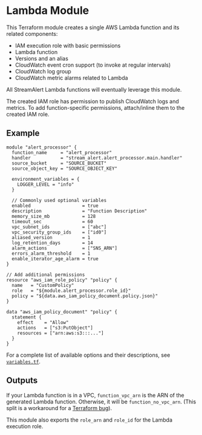 # Lambda Module
This Terraform module creates a single AWS Lambda function and its related components:

* IAM execution role with basic permissions
* Lambda function
* Versions and an alias
* CloudWatch event cron support (to invoke at regular intervals)
* CloudWatch log group
* CloudWatch metric alarms related to Lambda

All StreamAlert Lambda functions will eventually leverage this module.

The created IAM role has permission to publish CloudWatch logs and metrics. To add function-specific
permissions, attach/inline them to the created IAM role.

## Example
```hcl
module "alert_processor" {
  function_name     = "alert_processor"
  handler           = "stream_alert.alert_processor.main.handler"
  source_bucket     = "SOURCE_BUCKET"
  source_object_key = "SOURCE_OBJECT_KEY"

  environment_variables = {
    LOGGER_LEVEL = "info"
  }
  
  // Commonly used optional variables
  enabled                   = true
  description               = "Function Description"
  memory_size_mb            = 128
  timeout_sec               = 60
  vpc_subnet_ids            = ["abc"]
  vpc_security_group_ids    = ["id0"]
  aliased_version           = 1
  log_retention_days        = 14
  alarm_actions             = ["SNS_ARN"]
  errors_alarm_threshold    = 1
  enable_iterator_age_alarm = true
}

// Add additional permissions
resource "aws_iam_role_policy" "policy" {
  name   = "CustomPolicy"
  role   = "${module.alert_processor.role_id}"
  policy = "${data.aws_iam_policy_document.policy.json}"
}

data "aws_iam_policy_document" "policy" {
  statement {
    effect    = "Allow"
    actions   = ["s3:PutObject"]
    resources = ["arn:aws:s3:::..."]
  }
}
```

For a complete list of available options and their descriptions, see [`variables.tf`](variables.tf).

## Outputs
If your Lambda function is in a VPC, `function_vpc_arn` is the ARN of the generated Lambda
function. Otherwise, it will be `function_no_vpc_arn`. (This split is a workaround for a
[Terraform bug](https://github.com/terraform-providers/terraform-provider-aws/issues/443)).

This module also exports the `role_arn` and `role_id` for the Lambda execution role.